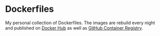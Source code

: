 # Dockerfiles

My personal collection of Dockerfiles.
The images are rebuild every night and published on [Docker Hub](https://hub.docker.com/u/dadevel) as well as [GitHub Container Registry](https://github.com/dadevel?ecosystem=container&tab=packages).

